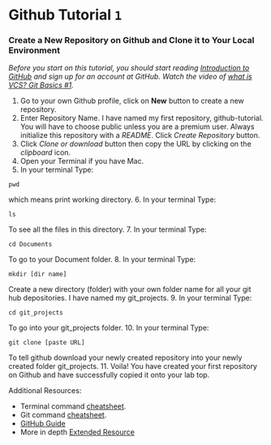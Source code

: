 # Github Tutorial `1`

### Create a New Repository on Github and Clone it to Your Local Environment

_Before you start on this tutorial, you should start reading [Introduction to GitHub](https://services.github.com/on-demand/intro-to-github/) and sign up for an account at GitHub._
_Watch the video of [what is VCS? Git Basics #1](https://www.youtube.com/watch?v=8oRjP8yj2Wo&list=PLg7s6cbtAD165JTRsXh8ofwRw0PqUnkVH)._
1. Go to your own Github profile, click on **New** button to create a new repository.
2. Enter Repository Name. I have named my first repository, github-tutorial. You will have to choose public unless you are a premium user. Always initialize this repository with a *README*. Click *Create Repository* button.
3. Click *Clone or download* button then copy the URL by clicking on the *clipboard* icon.
4. Open your Terminal if you have Mac.
5. In your terminal Type:
```
pwd
```
which means print working directory.
6. In your terminal Type:
```
ls
```
To see all the files in this directory.
7. In your terminal Type:
```
cd Documents
```
To go to your Document folder.
8. In your terminal Type:
```
mkdir [dir name]
```
Create a new directory (folder) with your own folder name for all your git hub depositories. I have named my git_projects.
9. In your terminal Type:
```
cd git_projects
```
To go into your git_projects folder.
10. In your terminal Type:
```
git clone [paste URL]
```
To tell github download your newly created repository into your newly created folder git_projects.
11. Voila! You have created your first repository on Github and have successfully copied it onto your lab top.

Additional Resources:

- Terminal command [cheatsheet](https://github.com/0nn0/terminal-mac-cheatsheet).
- Git command [cheatsheet](https://services.github.com/on-demand/downloads/github-git-cheat-sheet.pdf).
- [GitHub Guide](https://guides.github.com/)
- More in depth [Extended Resource](https://services.github.com/classnotes/)

